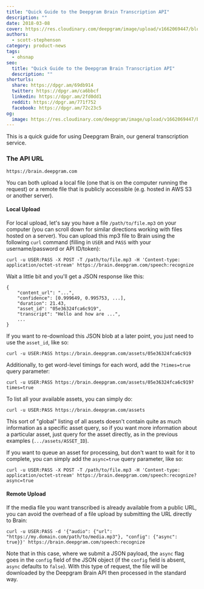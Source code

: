 ```yaml
---
title: "Quick Guide to the Deepgram Brain Transcription API"
description: ""
date: 2018-03-08
cover: https://res.cloudinary.com/deepgram/image/upload/v1662069447/blog/quick-guide-to-the-deepgram-transcription-api/placeholder-post-image%402x.jpg
authors:
  - scott-stephenson
category: product-news
tags:
  - ohsnap
seo:
  title: "Quick Guide to the Deepgram Brain Transcription API"
  description: ""
shorturls:
  share: https://dpgr.am/69db914
  twitter: https://dpgr.am/ca6bbcf
  linkedin: https://dpgr.am/2fd0dd1
  reddit: https://dpgr.am/771f752
  facebook: https://dpgr.am/72c23c5
og:
  image: https://res.cloudinary.com/deepgram/image/upload/v1662069447/blog/quick-guide-to-the-deepgram-transcription-api/placeholder-post-image%402x.jpg
---
```


This is a quick guide for using Deepgram Brain, our general transcription service.

### The API URL

    https://brain.deepgram.com  

You can both upload a local file (one that is on the computer running the request) or a remote file that is publicly accessible (e.g. hosted in AWS S3 or another server).

#### Local Upload

For local upload, let's say you have a file `/path/to/file.mp3` on your computer (you can scroll down for similar directions working with files hosted on a server). You can upload this mp3 file to Brain using the following `curl` command (filling in `USER` and `PASS` with your username/password or API ID/token):

    curl -u USER:PASS -X POST -T /path/to/file.mp3 -H 'Content-type: application/octet-stream' https://brain.deepgram.com/speech:recognize  

Wait a little bit and you'll get a JSON response like this:

    {
        "content_url": "...",
        "confidence": [0.999649, 0.995753, ...],
        "duration": 21.43,
        "asset_id": "05e36324fca6c919",
        "transcript": "Hello and how are ...",
        ...
    }

If you want to re-download this JSON blob at a later point, you just need to use the `asset_id`, like so:

    curl -u USER:PASS https://brain.deepgram.com/assets/05e36324fca6c919  

Additionally, to get word-level timings for each word, add the `?times=true` query parameter:

    curl -u USER:PASS https://brain.deepgram.com/assets/05e36324fca6c919?times=true  

To list all your available assets, you can simply do:

    curl -u USER:PASS https://brain.deepgram.com/assets  

This sort of "global" listing of all assets doesn't contain quite as much information as a specific asset query, so if you want more information about a particular asset, just query for the asset directly, as in the previous examples (`.../assets/ASSET_ID`).

If you want to queue an asset for processing, but don't want to wait for it to complete, you can simply add the `async=true` query parameter, like so:

    curl -u USER:PASS -X POST -T /path/to/file.mp3 -H 'Content-type: application/octet-stream' https://brain.deepgram.com/speech:recognize?async=true  

#### Remote Upload

If the media file you want transcribed is already available from a public URL, you can avoid the overhead of a file upload by submitting the URL directly to Brain:

    curl -u USER:PASS -d '{"audio": {"url": "https://my.domain.com/path/to/media.mp3"}, "config": {"async": true}}' https://brain.deepgram.com/speech:recognize  

Note that in this case, where we submit a JSON payload, the `async` flag goes in the `config` field of the JSON object (if the `config` field is absent, `async` defaults to `false`). With this type of request, the file will be downloaded by the Deepgram Brain API then processed in the standard way.
